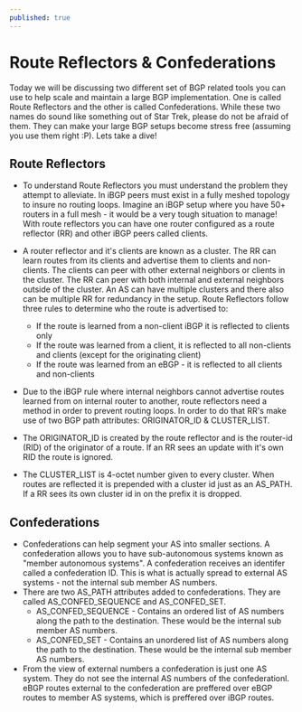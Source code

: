 ```yaml
---
published: true
---
```

# **Route Reflectors & Confederations**

Today we will be discussing two different set of BGP related tools you can use to help scale and maintain a large BGP implementation. One is called Route Reflectors and the other is called Confederations. While these two names do sound like something out of Star Trek, please do not be afraid of them. They can make your large BGP setups become stress free (assuming you use them right :P). Lets take a dive!

## Route Reflectors

- To understand Route Reflectors you must understand the problem they attempt to alleviate. In iBGP peers must exist in a fully meshed topology to insure no routing loops. Imagine an iBGP setup where you have 50+ routers in a full mesh - it would be a very tough situation to manage! With route reflectors you can have one router configured as a route reflector (RR) and other iBGP peers called clients. 

- A router reflector and it's clients are known as a cluster. The RR can learn routes from its clients and advertise them to clients and non-clients. The clients can peer with other external neighbors or clients in the cluster. The RR can peer with both internal and external neighbors outside of the cluster. An AS can have multiple clusters and there also can be multiple RR for redundancy in the setup. Route Reflectors follow three rules to determine who the route is advertised to:
  - If the route is learned from a non-client iBGP it is reflected to clients only
  - If the route was learned from a client, it is reflected to all non-clients and clients (except for the originating client)
  - If the route was learned from an eBGP - it is reflected to all clients and non-clients

- Due to the iBGP rule where internal neighbors cannot advertise routes learned from on internal router to another, route reflectors need a method in order to prevent 
routing loops. In order to do that RR's make use of two BGP path attributes: ORIGINATOR_ID & CLUSTER_LIST.

- The ORIGINATOR_ID is created by the route reflector and is the router-id (RID) of the originator of a route. If an RR sees an update with it's own RID the route is ignored.

- The CLUSTER_LIST is 4-octet number given to every cluster. When routes are reflected it is prepended with a cluster id just as an AS_PATH. If a RR sees its own cluster id in on the prefix it is dropped.

## Confederations

- Confederations can help segment your AS into smaller sections. A confederation allows you to have sub-autonomous systems known as "member autonomous systems". A confederation receives an identifer called a confederation ID. This is what is actually spread to external AS systems - not the internal sub member AS numbers.
- There are two AS_PATH attributes added to confederations. They are called AS_CONFED_SEQUENCE and AS_CONFED_SET.
    - AS_CONFED_SEQUENCE - Contains an ordered list of AS numbers along the path to the destination. These would be the internal sub member AS numbers.
    - AS_CONFED_SET - Contains an unordered list of AS numbers along the path to the destination. These would be the internal sub member AS numbers.
- From the view of external numbers a confederation is just one AS system. They do not see the internal AS numbers of the confederationl. eBGP routes external to the confederation are preffered over eBGP routes to member AS systems, which is preffered over iBGP routes.